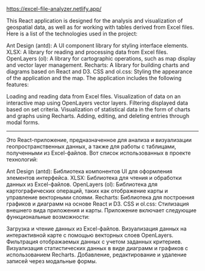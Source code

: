 https://excel-file-analyzer.netlify.app/


This React application is designed for the analysis and visualization of geospatial data, as well as for working with tables derived from Excel files. Here is a list of the technologies used in the project:

Ant Design (antd): A UI component library for styling interface elements. XLSX: A library for reading and processing data from Excel files. OpenLayers (ol): A library for cartographic operations, such as map display and vector layer management. Recharts: A library for building charts and diagrams based on React and D3. CSS and ol.css: Styling the appearance of the application and the map. The application includes the following features:

Loading and reading data from Excel files. Visualization of data on an interactive map using OpenLayers vector layers. Filtering displayed data based on set criteria. Visualization of statistical data in the form of charts and graphs using Recharts. Adding, editing, and deleting entries through modal forms.

---------------------------------------------------------------------------------------

Это React-приложение, предназначенное для анализа и визуализации геопространственных данных, а также для работы с таблицами, полученными из Excel-файлов. Вот список использованных в проекте технологий:

Ant Design (antd): Библиотека компонентов UI для оформления элементов интерфейса.
XLSX: Библиотека для чтения и обработки данных из Excel-файлов.
OpenLayers (ol): Библиотека для картографических операций, таких как отображение карты и управление векторными слоями.
Recharts: Библиотека для построения графиков и диаграмм на основе React и D3.
CSS и ol.css: Стилизация внешнего вида приложения и карты.
Приложение включает следующие функциональные возможности:

Загрузка и чтение данных из Excel-файлов.
Визуализация данных на интерактивной карте с помощью векторных слоев OpenLayers.
Фильтрация отображаемых данных с учетом заданных критериев.
Визуализация статистических данных в виде диаграмм и графиков с использованием Recharts.
Добавление, редактирование и удаление записей через модальные формы.
